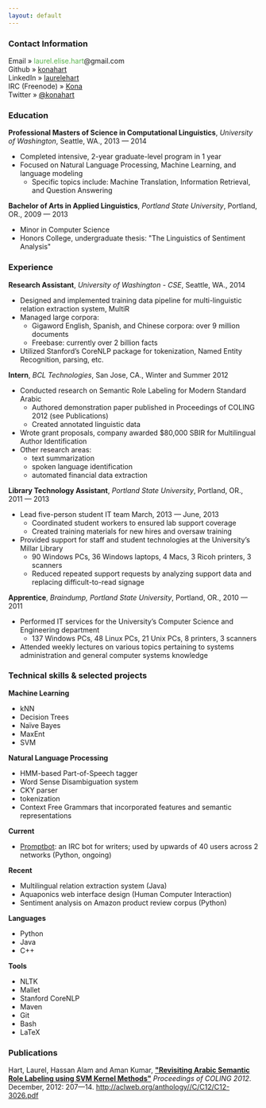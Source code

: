 ```yaml
---
layout: default
---
```


<h3>Contact Information</h3>

Email &raquo; <span style="color:#59B34C">laurel.elise.hart</span>&#64;gmail&#46;com<br />
Github &raquo; <a href="http://github.com/konahart">konahart</a><br />
LinkedIn &raquo; <a href="http://www.linkedin.com/in/laurelehart">laurelehart</a><br />
IRC (Freenode) &raquo; <a href="https://freenode.net/">Kona</a><br />
Twitter &raquo; <a href="https://twitter.com/konahart"><span style="color:#000000">@</span>konahart</a>

<h3>Education</h3>

<p><strong>Professional Masters of Science in Computational Linguistics</strong>, <i>University of Washington</i>, Seattle, WA.,  2013 &mdash; 2014  <br />
<ul>
<li>Completed intensive, 2-year graduate-level program in 1 year</li>
<li>Focused on Natural Language Processing, Machine Learning, and language modeling
	<ul>
	<li> Specific topics include: Machine Translation, Information Retrieval, and Question Answering</li>
	</ul>
</li>
</ul>
</p>

<p><strong>Bachelor of Arts in Applied Linguistics</strong>, <i>Portland State University</i>, Portland, OR.,  2009 &mdash; 2013<br />
<ul>
<li>Minor in Computer Science</li>
<li>Honors College, undergraduate thesis: "The Linguistics of Sentiment Analysis"</li>
</ul>
</p>

<h3>Experience</h3>

<p><strong>Research Assistant</strong>, <i>University of Washington - CSE</i>, Seattle, WA.,  2014 <br />
<ul>
<li>Designed and implemented training data pipeline for multi-linguistic relation extraction system, MultiR</li>
<li>Managed large corpora:
	<ul>
	<li>Gigaword English, Spanish, and Chinese corpora: over 9 million documents</li>
	<li>Freebase: currently over 2 billion facts</li>
	</ul>
</li>
<li>Utilized Stanford’s CoreNLP package for tokenization, Named Entity Recognition, parsing, etc.</li>
</li>
</ul>
</p>

<p><strong>Intern</strong>, <i>BCL Technologies</i>, San Jose, CA., Winter and Summer 2012 <br />
<ul>
<li>Conducted research on Semantic Role Labeling for Modern Standard Arabic
	<ul>
	<li>Authored demonstration paper published in Proceedings of COLING 2012 (see Publications)</li>
	<li>Created annotated linguistic data</li>
	</ul>
</li>
<li>Wrote grant proposals, company awarded $80,000 SBIR for Multilingual Author Identification</li>
<li>Other research areas:
	<ul>
	<li>text summarization</li>
	<li>spoken language identification</li>
	<li>automated financial data extraction</li>
	</ul>
</li>
</ul>
</p>

<p><strong>Library Technology Assistant</strong>, <i>Portland State University</i>, Portland, OR., 2011 &mdash; 2013<br />
<ul>
<li>Lead five-person student IT team March, 2013 &mdash; June, 2013
	<ul>
	<li>Coordinated student workers to ensured lab support coverage</li>
	<li>Created training materials for new hires and oversaw training</li>
	</ul>
</li>
<li>Provided support for staff and student technologies at the University’s Millar Library
	<ul>
	<li>90 Windows PCs, 36 Windows laptops, 4 Macs, 3 Ricoh printers, 3 scanners</li>
	<li>Reduced repeated support requests by analyzing support data and replacing difficult-to-read signage</li>
	</ul>
</li>
</ul>
</p>

<p><strong>Apprentice</strong>, <i>Braindump, Portland State University</i>, Portland, OR., 2010 &mdash; 2011 <br />
<ul>
<li>Performed IT services for the University’s Computer Science and Engineering department
	<ul>
	<li>137 Windows PCs, 48 Linux PCs, 21 Unix PCs, 8 printers, 3 scanners</li>
	</ul>
</li>
<li>Attended weekly lectures on various topics pertaining to systems administration and general computer systems knowledge</li>
</ul>
</p>

<h3>Technical skills &amp; selected projects</h3>

<p><strong>Machine Learning</strong> <br />
<ul>
<li>kNN</li>
<li>Decision Trees</li>
<li>Naïve Bayes</li>
<li>MaxEnt</li>
<li>SVM</li>
</ul>
</p>

<p><strong>Natural Language Processing</strong> <br />
<ul>
<li>HMM-based Part-of-Speech tagger</li>
<li>Word Sense Disambiguation system</li>
<li>CKY parser</li>
<li>tokenization</li>
<li>Context Free Grammars that incorporated features and semantic representations</li>
</ul>
</p>

<p><strong>Current</strong> <br />
<ul>
<li><a href="/promptbot">Promptbot</a>: an IRC bot for writers; used by upwards of 40 users across 2 networks (Python, ongoing)</li>
</ul>
</p>

<p><strong>Recent</strong> <br />
<ul>
<li>Multilingual relation extraction system (Java)</li>
<li>Aquaponics web interface design (Human Computer Interaction)</li>
<li>Sentiment analysis on Amazon product review corpus (Python)</li>
</ul>
</p>

<p><strong>Languages</strong> <br />
<ul>
<li>Python</li>
<li>Java</li>
<li>C++</li>
</ul>
</p>

<p><strong>Tools</strong> <br />
<ul>
<li>NLTK</li>
<li>Mallet</li>
<li>Stanford CoreNLP</li>
<li>Maven</li>
<li>Git</li>
<li>Bash</li>
<li>LaTeX</li>
</ul>
</p>

<h3>Publications</h3>

<p>Hart, Laurel, Hassan Alam and Aman Kumar, <strong><a href="http://aclweb.org/anthology//C/C12/C12-3026.pdf">"Revisiting Arabic Semantic Role Labeling using SVM Kernel Methods"</a></strong> <i>Proceedings of COLING 2012</i>. December, 2012: 207—14. <a href="http://aclweb.org/anthology//C/C12/C12-3026.pdf">http://aclweb.org/anthology//C/C12/C12-3026.pdf</a></p>
